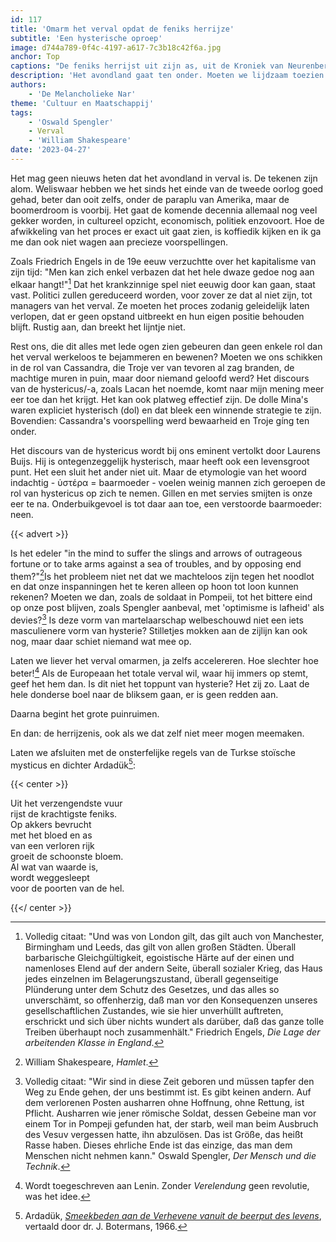```yaml
---
id: 117
title: 'Omarm het verval opdat de feniks herrijze'
subtitle: 'Een hysterische oproep'
image: d744a789-0f4c-4197-a617-7c3b18c42f6a.jpg
anchor: Top
captions: "De feniks herrijst uit zijn as, uit de Kroniek van Neurenberg, 1493.\n"
description: 'Het avondland gaat ten onder. Moeten we lijdzaam toezien of ons verzetten? De auteur pleit voor het omarmen en versnellen van het verval, om daarna opnieuw op te bouwen volgens nieuwe inzichten.'
authors:
    - 'De Melancholieke Nar'
theme: 'Cultuur en Maatschappij'
tags:
    - 'Oswald Spengler'
    - Verval
    - 'William Shakespeare'
date: '2023-04-27'
---
```


Het mag geen nieuws heten dat het avondland in verval is. De tekenen zijn alom. Weliswaar hebben we het sinds het einde van de tweede oorlog goed gehad, beter dan ooit zelfs, onder de paraplu van Amerika, maar de boomerdroom is voorbij. Het gaat de komende decennia allemaal nog veel gekker worden, in cultureel opzicht, economisch, politiek enzovoort. Hoe de afwikkeling van het proces er exact uit gaat zien, is koffiedik kijken en ik ga me dan ook niet wagen aan precieze voorspellingen.

Zoals Friedrich Engels in de 19e eeuw verzuchtte over het kapitalisme van zijn tijd: "Men kan zich enkel verbazen dat het hele dwaze gedoe nog aan elkaar hangt!"[^1] Dat het krankzinnige spel niet eeuwig door kan gaan, staat vast.  Politici zullen gereduceerd worden, voor zover ze dat al niet zijn, tot managers van het verval. Ze moeten het proces zodanig geleidelijk laten verlopen, dat er geen opstand uitbreekt en hun eigen positie behouden blijft. Rustig aan, dan breekt het lijntje niet.

Rest ons, die dit alles met lede ogen zien gebeuren dan geen enkele rol dan het verval werkeloos te bejammeren en bewenen? Moeten we ons schikken in de rol van Cassandra, die Troje ver van tevoren al zag branden, de machtige muren in puin, maar door niemand geloofd werd? Het discours van de hystericus/-a, zoals Lacan het noemde, komt naar mijn mening meer eer toe dan het krijgt. Het kan ook platweg effectief zijn. De dolle Mina's waren expliciet hysterisch (dol) en dat bleek een winnende strategie te zijn. Bovendien: Cassandra's voorspelling werd bewaarheid en Troje gíng ten onder.

Het discours van de hystericus wordt bij ons eminent vertolkt door Laurens Buijs. Hij is ontegenzeggelijk hysterisch, maar heeft ook een levensgroot punt. Het een sluit het ander niet uit. Maar de etymologie van het woord indachtig - ὑστέρα = baarmoeder - voelen weinig mannen zich geroepen de rol van hystericus op zich te nemen. Gillen en met servies smijten is onze eer te na. Onderbuikgevoel is tot daar aan toe, een verstoorde baarmoeder: neen.

{{< advert >}}

Is het edeler "in the mind to suffer the slings and arrows of outrageous fortune or to take arms against a sea of troubles, and by opposing end them?"[^2]Is het probleem niet net dat we machteloos zijn tegen het noodlot en dat onze inspanningen het te keren alleen op hoon tot loon kunnen rekenen? Moeten we dan, zoals de soldaat in Pompeii, tot het bittere eind op onze post blijven, zoals Spengler aanbeval, met 'optimisme is lafheid' als devies?[^3] Is deze vorm van martelaarschap welbeschouwd niet een iets masculienere vorm van hysterie? Stilletjes mokken aan de zijlijn kan ook nog, maar daar schiet niemand wat mee op.
 
Laten we liever het verval omarmen, ja zelfs accelereren. Hoe slechter hoe beter![^4] Als de Europeaan het totale verval wil, waar hij immers op stemt, geef het hem dan. Is dit niet het toppunt van hysterie? Het zij zo. Laat de hele donderse boel naar de bliksem gaan, er is geen redden aan. 
  
Daarna begint het grote puinruimen.

En dan: de herrijzenis, ook als we dat zelf niet meer mogen meemaken.

Laten we afsluiten met de onsterfelijke regels van de Turkse stoïsche mysticus en dichter Ardadük[^5]:

{{< center >}}

Uit het verzengendste vuur   
rijst de krachtigste feniks. <br>
Op akkers bevrucht <br>
met het bloed en as <br>
van een verloren rijk <br>
groeit de schoonste bloem. <br>
Al wat van waarde is, <br>
wordt weggesleept <br>
voor de poorten van de hel.

{{</ center >}}

[^1]: Volledig citaat: "Und was von London gilt, das gilt auch von Manchester, Birmingham und Leeds, das gilt von allen großen Städten. Überall barbarische Gleichgültigkeit, egoistische Härte auf der einen und namenloses Elend auf der andern Seite, überall sozialer Krieg, das Haus jedes einzelnen im Belagerungszustand, überall gegenseitige Plünderung unter dem Schutz des Gesetzes, und das alles so unverschämt, so offenherzig, daß man vor den Konsequenzen unseres gesellschaftlichen Zustandes, wie sie hier unverhüllt auftreten, erschrickt und sich über nichts wundert als darüber, daß das ganze tolle Treiben überhaupt noch zusammenhält." Friedrich Engels, _Die Lage der arbeitenden Klasse in England_.
[^2]: William Shakespeare, _Hamlet_.
[^3]: Volledig citaat: "Wir sind in diese Zeit geboren und müssen tapfer den Weg zu Ende gehen, der uns bestimmt ist. Es gibt keinen andern. Auf dem verlorenen Posten ausharren ohne Hoffnung, ohne Rettung, ist Pflicht. Ausharren wie jener römische Soldat, dessen Gebeine man vor einem Tor in Pompeji gefunden hat, der starb, weil man beim Ausbruch des Vesuv vergessen hatte, ihn abzulösen. Das ist Größe, das heißt Rasse haben. Dieses ehrliche Ende ist das einzige, das man dem Menschen nicht nehmen kann." Oswald Spengler, _Der Mensch und die Technik_.
[^4]: Wordt toegeschreven aan Lenin. Zonder _Verelendung_ geen revolutie, was het idee.
[^5]: Ardadük, _[Smeekbeden aan de Verhevene vanuit de beerput des levens](https://ih1.redbubble.net/image.4720906490.8201/st,small,507x507-pad,600x600,f8f8f8.u3.jpg)_, vertaald door dr. J. Botermans, 1966.
